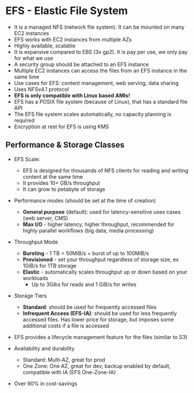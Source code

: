 # EFS - Elastic File System

- It is a managed NFS (network file system). It can be mounted on many EC2 instances
- EFS works with EC2 instances from multiple AZs
- Highly available, scalable
- It is expansive compared to EBS (3x gp2). It is pay per use, we only pay for what we use
- A security group should be attached to an EFS instance
- Multiple EC2 instances can access the files from an EFS instance in the same time
- Use cases for EFS: content management, web serving, data sharing
- Uses NFSv4.1 protocol
- **EFS is only compatible with Linux based AMIs!**
- EFS has a POSIX file system (because of Linux), that has a standard file API
- The EFS file system scales automatically, no capacity planning is required
- Encryption at rest for EFS is using KMS

## Performance & Storage Classes

- EFS Scale:
    - EFS is designed for thousands of NFS clients for reading and writing content at the same time
    - It provides 10+ GB/s throughput
    - It can grow to petabyte of storage
- Performance modes (should be set at the time of creation)
    - **General purpose** (default): used for latency-sensitive uses cases (web server, CMS)
    - **Max I/O** - higher latency, higher throughput, recommended for highly parallel workflows (big data, media processing)
- Throughput Mode
    - **Bursting** - 1 TB = 50MiB/s + burst of up to 100MiB/s
    - **Provisioned** - set your throughput regardless of storage size, ex 1GiB/s for 1TB storage
    - **Elastic** - automatically scales throughput up or down based on your workloads
        * Up to 3Gibs for reads and 1 GiB/s for writes
- Storage Tiers
    - **Standard**: should be used for frequently accessed files
    - **Infrequent Access (EFS-IA)**: should be used for less frequently accessed files. Has lower price for storage, but imposes some additional costs if a file is accessed
- EFS provides a lifecycle management feature for the files (similar to S3)

- Availability and durability
    - Standard: Multi-AZ, great for prod
    - One Zone: One AZ, great for dev, backup enabled by default, compatible with IA (EFS One-Zone-IA)
- Over 90% in cost-savings